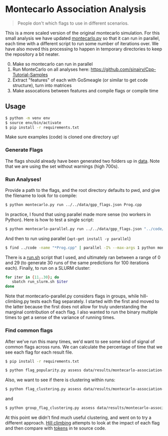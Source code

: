 # Montecarlo Association Analysis

> People don't which flags to use in different scenarios.

This is a more scaled version of the original montecarlo simulation. For this small
analysis we have updated [montecarlo.py](montecarlo.py) so that it can run in parallel,
each time with a different script to run some number of iterations over. We have
also moved this processing to happen in temporary directories to keep the repository
a bit neater.

0. Make so montecarlo can run in parallel
1. Run MonteCarlo on all analyses here: https://github.com/sinairv/Cpp-Tutorial-Samples
2. Extract "features" of each with GoSmeagle (or similar to get code structure), turn into matrices
3. Make assocations between features and compile flags or compile time

## Usage

```bash
$ python -m venv env
$ source env/bin/activate
$ pip install -r requirements.txt
```

Make sure examples (code) is cloned one directory up!

### Generate Flags

The flags should already have been generated two folders up in [data](../../data). Note that we are using
the set without warnings (high 700s).

### Run Analyses!

Provide a path to the flags, and the root directory defaults to pwd, and give the filename to look for to compile:

```bash
$ python montecarlo.py run ../../data/gpp_flags.json Prog.cpp
```

In practice, I found that using parallel made more sense (no workers in Python).
Here is how to test a single script:

```bash
$ python montecarlo-parallel.py run ../../data/gpp_flags.json "../code/sizeof Operator/Prog.cpp" --outdir-num 1 --num-iter 2000
```

And then to run using parallel (`apt-get install -y parallel`)

```bash
$ find ../code -name "*Prog.cpp" | parallel -I% --max-args 1 python montecarlo-parallel.py run ../../data/gpp_flags.json "%" --outdir-num 1 --num-iter 2000
```

There is a [run.sh](run.sh) script that I used, and ultimately ran between a range of 0 and 29 (to generate 30 runs of the same predictions for 100 iterations each). Finally, to run on a SLURM cluster:

```bash
for iter in {11..30}; do
   sbatch run_slurm.sh $iter
done
```

Note that montecarlo-parallel.py considers flags in groups, while hill-climbing.py tests each flag separately.
I started with the first and moved to the latter because the first does not allow for truly understanding the marginal contribution of each
flag. I also wanted to run the binary multiple times to get a sense of the variance of running times.

### Find common flags

After we've run this many times, we'd want to see some kind of signal of common flags across runs. We can calculate the percentage
of time that we see each flag for each result file.

```bash
$ pip install -r requirements.txt
```

```bash
$ python flag_popularity.py assess data/results/montecarlo-association-analysis
```

Also, we want to see if there is clustering within runs:

```bash
$ python flag_clustering.py assess data/results/montecarlo-association-analysis
```

and

```bash
$ python group_flag_clustering.py assess data/results/montecarlo-association-analysis
```

At this point we didn't find much useful clustering, and went on to try a different approach.
[Hill climbing](../hill-climb) attempts to look at the impact of each flag and then compare with
[tokens](../tokens) in te source code.

